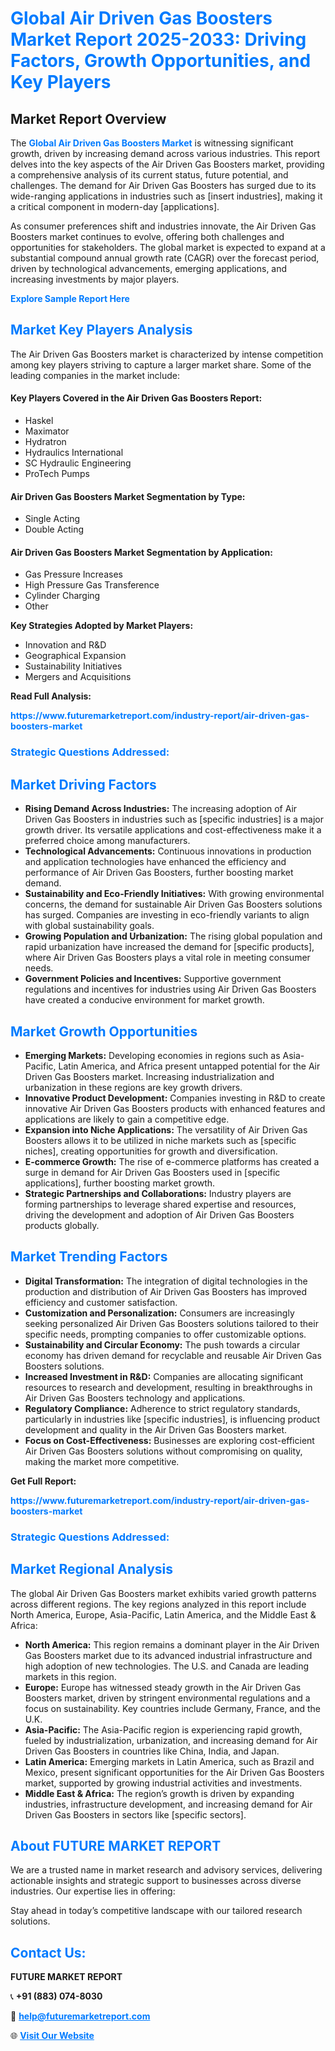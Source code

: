 <h1 style="color: #007BFF;">Global Air Driven Gas Boosters Market Report 2025-2033: Driving Factors, Growth Opportunities, and Key Players</h1>

<section id="overview">
<h2>Market Report Overview</h2>
<p>The <a href="https://www.futuremarketreport.com/industry-report/air-driven-gas-boosters-market" style="color: #007BFF; text-decoration: none;"><strong>Global Air Driven Gas Boosters Market</strong></a> is witnessing significant growth, driven by increasing demand across various industries. This report delves into the key aspects of the Air Driven Gas Boosters market, providing a comprehensive analysis of its current status, future potential, and challenges. The demand for Air Driven Gas Boosters has surged due to its wide-ranging applications in industries such as [insert industries], making it a critical component in modern-day [applications].</p>
<p>As consumer preferences shift and industries innovate, the Air Driven Gas Boosters market continues to evolve, offering both challenges and opportunities for stakeholders. The global market is expected to expand at a substantial compound annual growth rate (CAGR) over the forecast period, driven by technological advancements, emerging applications, and increasing investments by major players.</p>
</section>

<section id="overview">
<p><a href="https://www.futuremarketreport.com/request-sample/reportId=52190" style="color: #007BFF; text-decoration: none;"><strong>Explore Sample Report Here</strong></a></p>
</section>

<section id="key-players">
<h2 style="color: #007BFF;">Market Key Players Analysis</h2>
<p>The Air Driven Gas Boosters market is characterized by intense competition among key players striving to capture a larger market share. Some of the leading companies in the market include:</p>
<h4>Key Players Covered in the Air Driven Gas Boosters Report:</h4>
<ul><li>Haskel</li><li>Maximator</li><li>Hydratron</li><li>Hydraulics International</li><li>SC Hydraulic Engineering</li><li>ProTech Pumps</li></ul>
<h4>Air Driven Gas Boosters Market Segmentation by Type:</h4>
<ul><li>Single Acting</li><li>Double Acting</li></ul>

<h4>Air Driven Gas Boosters Market Segmentation by Application:</h4>
<ul><li>Gas Pressure Increases</li><li>High Pressure Gas Transference</li><li>Cylinder Charging</li><li>Other</li></ul>
<p><strong>Key Strategies Adopted by Market Players:</strong></p>
<ul>
<li>Innovation and R&D</li>
<li>Geographical Expansion</li>
<li>Sustainability Initiatives</li>
<li>Mergers and Acquisitions</li>
</ul>
</section>

<section>
<p><strong>Read Full Analysis: </strong></p><a href="https://www.futuremarketreport.com/industry-report/air-driven-gas-boosters-market" style="color: #007BFF; text-decoration: none;"><strong>https://www.futuremarketreport.com/industry-report/air-driven-gas-boosters-market</strong></a>
<h3 style="color: #007BFF;">Strategic Questions Addressed:</h3>
</section>

<section id="driving-factors">
<h2 style="color: #007BFF;">Market Driving Factors</h2>
<ul>
<li><strong>Rising Demand Across Industries:</strong> The increasing adoption of Air Driven Gas Boosters in industries such as [specific industries] is a major growth driver. Its versatile applications and cost-effectiveness make it a preferred choice among manufacturers.</li>
<li><strong>Technological Advancements:</strong> Continuous innovations in production and application technologies have enhanced the efficiency and performance of Air Driven Gas Boosters, further boosting market demand.</li>
<li><strong>Sustainability and Eco-Friendly Initiatives:</strong> With growing environmental concerns, the demand for sustainable Air Driven Gas Boosters solutions has surged. Companies are investing in eco-friendly variants to align with global sustainability goals.</li>
<li><strong>Growing Population and Urbanization:</strong> The rising global population and rapid urbanization have increased the demand for [specific products], where Air Driven Gas Boosters plays a vital role in meeting consumer needs.</li>
<li><strong>Government Policies and Incentives:</strong> Supportive government regulations and incentives for industries using Air Driven Gas Boosters have created a conducive environment for market growth.</li>
</ul>
</section>

<section id="growth-opportunities">
<h2 style="color: #007BFF;">Market Growth Opportunities</h2>
<ul>
<li><strong>Emerging Markets:</strong> Developing economies in regions such as Asia-Pacific, Latin America, and Africa present untapped potential for the Air Driven Gas Boosters market. Increasing industrialization and urbanization in these regions are key growth drivers.</li>
<li><strong>Innovative Product Development:</strong> Companies investing in R&D to create innovative Air Driven Gas Boosters products with enhanced features and applications are likely to gain a competitive edge.</li>
<li><strong>Expansion into Niche Applications:</strong> The versatility of Air Driven Gas Boosters allows it to be utilized in niche markets such as [specific niches], creating opportunities for growth and diversification.</li>
<li><strong>E-commerce Growth:</strong> The rise of e-commerce platforms has created a surge in demand for Air Driven Gas Boosters used in [specific applications], further boosting market growth.</li>
<li><strong>Strategic Partnerships and Collaborations:</strong> Industry players are forming partnerships to leverage shared expertise and resources, driving the development and adoption of Air Driven Gas Boosters products globally.</li>
</ul>
</section>

<section id="trending-factors">
<h2 style="color: #007BFF;">Market Trending Factors</h2>
<ul>
<li><strong>Digital Transformation:</strong> The integration of digital technologies in the production and distribution of Air Driven Gas Boosters has improved efficiency and customer satisfaction.</li>
<li><strong>Customization and Personalization:</strong> Consumers are increasingly seeking personalized Air Driven Gas Boosters solutions tailored to their specific needs, prompting companies to offer customizable options.</li>
<li><strong>Sustainability and Circular Economy:</strong> The push towards a circular economy has driven demand for recyclable and reusable Air Driven Gas Boosters solutions.</li>
<li><strong>Increased Investment in R&D:</strong> Companies are allocating significant resources to research and development, resulting in breakthroughs in Air Driven Gas Boosters technology and applications.</li>
<li><strong>Regulatory Compliance:</strong> Adherence to strict regulatory standards, particularly in industries like [specific industries], is influencing product development and quality in the Air Driven Gas Boosters market.</li>
<li><strong>Focus on Cost-Effectiveness:</strong> Businesses are exploring cost-efficient Air Driven Gas Boosters solutions without compromising on quality, making the market more competitive.</li>
</ul>
</section>

<section>
<p><strong>Get Full Report: </strong></p><a href="https://www.futuremarketreport.com/industry-report/air-driven-gas-boosters-market" style="color: #007BFF; text-decoration: none;"><strong>https://www.futuremarketreport.com/industry-report/air-driven-gas-boosters-market</strong></a>
<h3 style="color: #007BFF;">Strategic Questions Addressed:</h3>
</section>


<section id="regional-analysis">
<h2 style="color: #007BFF;">Market Regional Analysis</h2>
<p>The global Air Driven Gas Boosters market exhibits varied growth patterns across different regions. The key regions analyzed in this report include North America, Europe, Asia-Pacific, Latin America, and the Middle East & Africa:</p>
<ul>
<li><strong>North America:</strong> This region remains a dominant player in the Air Driven Gas Boosters market due to its advanced industrial infrastructure and high adoption of new technologies. The U.S. and Canada are leading markets in this region.</li>
<li><strong>Europe:</strong> Europe has witnessed steady growth in the Air Driven Gas Boosters market, driven by stringent environmental regulations and a focus on sustainability. Key countries include Germany, France, and the U.K.</li>
<li><strong>Asia-Pacific:</strong> The Asia-Pacific region is experiencing rapid growth, fueled by industrialization, urbanization, and increasing demand for Air Driven Gas Boosters in countries like China, India, and Japan.</li>
<li><strong>Latin America:</strong> Emerging markets in Latin America, such as Brazil and Mexico, present significant opportunities for the Air Driven Gas Boosters market, supported by growing industrial activities and investments.</li>
<li><strong>Middle East & Africa:</strong> The region’s growth is driven by expanding industries, infrastructure development, and increasing demand for Air Driven Gas Boosters in sectors like [specific sectors].</li>
</ul>
</section>

<footer>
<h2 style="color: #007BFF;">About FUTURE MARKET REPORT</h2>
<p>We are a trusted name in market research and advisory services, delivering actionable insights and strategic support to businesses across diverse industries. Our expertise lies in offering:</p>

<p>Stay ahead in today’s competitive landscape with our tailored research solutions.</p>

<h2 style="color: #007BFF;">Contact Us:</h2>
<p><strong>FUTURE MARKET REPORT</strong></p>
<p>📞 <strong>+91 (883) 074-8030</strong></p>
<p>📧 <strong><a href="mailto:help@futuremarketreport.com" style="color: #007BFF;">help@futuremarketreport.com</a></strong></p>
<p>🌐 <strong><a href="https://www.futuremarketreport.com/" style="color: #007BFF;">Visit Our Website</a></strong></p>
</footer>